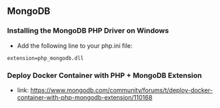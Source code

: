 ## MongoDB
### Installing the MongoDB PHP Driver on Windows
* Add the following line to your php.ini file:
```editorconfig
extension=php_mongodb.dll
```
### Deploy Docker Container with PHP + MongoDB Extension
* link: https://www.mongodb.com/community/forums/t/deploy-docker-container-with-php-mongodb-extension/110168
